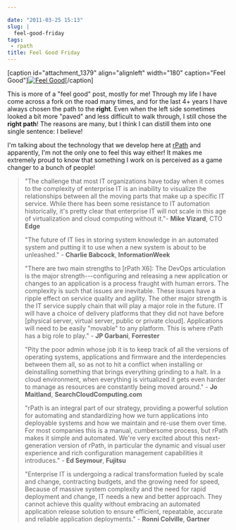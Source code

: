 ```yaml
---

date: "2011-03-25 15:13"
slug: |
  feel-good-friday
tags:
 - rpath
title: Feel Good Friday
---
```


\[caption id="attachment_1379" align="alignleft" width="180"
caption="Feel Good"\][![Feel
Good](http://www.ogmaciel.com/wp-content/uploads/2011/03/3891444873_a5d09e1c59_m.jpg)](http://www.ogmaciel.com/wp-content/uploads/2011/03/3891444873_a5d09e1c59_m.jpg)\[/caption\]

This is more of a "feel good" post, mostly for me! Through my life I
have come across a fork on the road many times, and for the last 4+
years I have always chosen the path to the **right**. Even when the left
side sometimes looked a bit more "paved" and less difficult to walk
through, I still chose the **right path**! The reasons are many, but I
think I can distill them into one single sentence: I believe!

I'm talking about the technology that we develop here at
[rPath](http://www.rpath.com) and apparently, I'm not the only one to
feel this way either! It makes me extremely proud to know that something
I work on is perceived as a game changer to a bunch of people!

> \"The challenge that most IT organizations have today when it comes to
> the complexity of enterprise IT is an inability to visualize the
> relationships between all the moving parts that make up a specific IT
> service. While there has been some resistance to IT automation
> historically, it's pretty clear that enterprise IT will not scale in
> this age of virtualization and cloud computing without it.\"- **Mike
> Vizard**, CTO **Edge**
>
> \"The future of IT lies in storing system knowledge in an automated
> system and putting it to use when a new system is about to be
> unleashed.\" - **Charlie Babcock**, **InformationWeek**
>
> \"There are two main strengths to \[rPath X6\]: The DevOps
> articulation is the major strength---configuring and releasing a new
> application or changes to an application is a process fraught with
> human errors. The complexity is such that issues are inevitable. These
> issues have a ripple effect on service quality and agility. The other
> major strength is the IT service supply chain that will play a major
> role in the future. IT will have a choice of delivery platforms that
> they did not have before \[physical server, virtual server, public or
> private cloud\]. Applications will need to be easily \"movable\" to
> any platform. This is where rPath has a big role to play.\" - **JP
> Garbani**, **Forrester**
>
> \"Pity the poor admin whose job it is to keep track of all the
> versions of operating systems, applications and firmware and the
> interdepencies between them all, so as not to hit a conflict when
> installing or deinstalling something that brings everything grinding
> to a halt. In a cloud environment, when everything is virtualized it
> gets even harder to manage as resources are constantly being moved
> around.\" - **Jo Maitland**, **SearchCloudComputing.com**
>
> \"rPath is an integral part of our strategy, providing a powerful
> solution for automating and standardizing how we turn applications
> into deployable systems and how we maintain and re-use them over time.
> For most companies this is a manual, cumbersome process, but rPath
> makes it simple and automated. We're very excited about this
> next-generation version of rPath, in particular the dynamic and visual
> user experience and rich configuration management capabilities it
> introduces.\" - **Ed Seymour**, **Fujitsu**
>
> \"Enterprise IT is undergoing a radical transformation fueled by scale
> and change, contracting budgets, and the growing need for speed,
> Because of massive system complexity and the need for rapid deployment
> and change, IT needs a new and better approach. They cannot achieve
> this quality without embracing an automated application release
> solution to ensure efficient, repeatable, accurate and reliable
> application deployments.\" - **Ronni Colville**, **Gartner**
